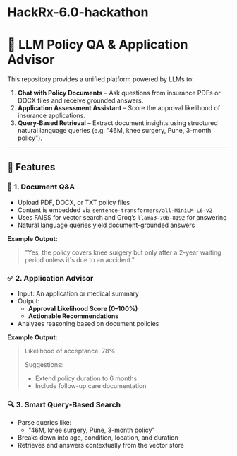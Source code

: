 # HackRx-6.0-hackathon
# 🧠 LLM Policy QA & Application Advisor

This repository provides a unified platform powered by LLMs to:

1. **Chat with Policy Documents** – Ask questions from insurance PDFs or DOCX files and receive grounded answers.
2. **Application Assessment Assistant** – Score the approval likelihood of insurance applications.
3. **Query-Based Retrieval** – Extract document insights using structured natural language queries (e.g. "46M, knee surgery, Pune, 3-month policy").

---

## 🚀 Features

### 📄 1. Document Q&A
- Upload PDF, DOCX, or TXT policy files
- Content is embedded via `sentence-transformers/all-MiniLM-L6-v2`
- Uses FAISS for vector search and Groq’s `llama3-70b-8192` for answering
- Natural language queries yield document-grounded answers

**Example Output:**
> "Yes, the policy covers knee surgery but only after a 2-year waiting period unless it's due to an accident."

### ✅ 2. Application Advisor
- Input: An application or medical summary
- Output:
  - **Approval Likelihood Score (0–100%)**
  - **Actionable Recommendations**
- Analyzes reasoning based on document policies

**Example Output:**
> Likelihood of acceptance: 78%
> 
> Suggestions:
> - Extend policy duration to 6 months
> - Include follow-up care documentation

### 🔍 3. Smart Query-Based Search
- Parse queries like:
  - "46M, knee surgery, Pune, 3-month policy"
- Breaks down into age, condition, location, and duration
- Retrieves and answers contextually from the vector store
